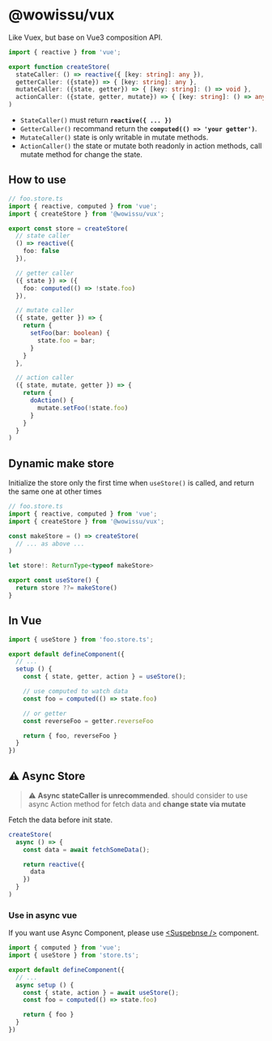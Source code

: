 # @wowissu/vux

Like Vuex, but base on Vue3 composition API.

```typescript
import { reactive } from 'vue';

export function createStore(
  stateCaller: () => reactive({ [key: string]: any }),
  getterCaller: ({state}) => { [key: string]: any },
  mutateCaller: ({state, getter}) => { [key: string]: () => void },
  actionCaller: ({state, getter, mutate}) => { [key: string]: () => any }
)
```

* `StateCaller()` must return **`reactive({ ... })`**
* `GetterCaller()` recommand return the **`computed(() => 'your getter')`**.
* `MutateCaller()` state is only writable in mutate methods.
* `ActionCaller()` the state or mutate both readonly in action methods, call mutate method for change the state.

## How to use

```typescript
// foo.store.ts
import { reactive, computed } from 'vue';
import { createStore } from '@wowissu/vux';

export const store = createStore(
  // state caller
  () => reactive({
    foo: false
  }),

  // getter caller
  ({ state }) => ({
    foo: computed(() => !state.foo)
  }),

  // mutate caller
  ({ state, getter }) => {
    return {
      setFoo(bar: boolean) {
        state.foo = bar;
      }
    }
  },

  // action caller
  ({ state, mutate, getter }) => {
    return {
      doAction() {
        mutate.setFoo(!state.foo)
      }
    }
  }
)
```

## Dynamic make store

Initialize the store only the first time when `useStore()` is called, and return the same one at other times

```typescript
// foo.store.ts
import { reactive, computed } from 'vue';
import { createStore } from '@wowissu/vux';

const makeStore = () => createStore(
  // ... as above ...
)

let store!: ReturnType<typeof makeStore>

export const useStore() {
  return store ??= makeStore()
}
```

## In Vue

```typescript
import { useStore } from 'foo.store.ts';

export default defineComponent({
  // ...
  setup () {
    const { state, getter, action } = useStore();

    // use computed to watch data
    const foo = computed(() => state.foo)

    // or getter
    const reverseFoo = getter.reverseFoo

    return { foo, reverseFoo }
  }
})
```

## :warning: Async Store

> :warning: **Async stateCaller is unrecommended**. should consider to use async Action method for fetch data and **change state via mutate**

Fetch the data before init state.

```typescript
createStore(
  async () => {
    const data = await fetchSomeData();

    return reactive({
      data
    })
  }
)
```

### Use in async vue

If you want use Async Component, please use [\<Suspebnse \/\>](https://v3.vuejs.org/guide/migration/suspense.html) component.

```typescript
import { computed } from 'vue';
import { useStore } from 'store.ts';

export default defineComponent({
  // ...
  async setup () {
    const { state, action } = await useStore();
    const foo = computed(() => state.foo)

    return { foo }
  }
})
```
